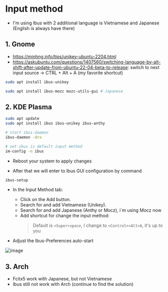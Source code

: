 # Input method

- I'm using Ibus with 2 additional language is Vietnamese and Japanese (English is always have there)

## 1. Gnome
- https://minhng.info/tips/unikey-ubuntu-2204.html
- https://askubuntu.com/questions/1407560/switching-language-by-alt-shift-after-update-from-ubuntu-22-04-beta-to-release: switch to next input source -> CTRL + Alt + A (my favorite shortcut)

```bash
sudo apt install ibus-unikey
```

```bash
sudo apt install ibus-mozc mozc-utils-gui # Japanese
```

## 2. KDE Plasma

```bash
sudo apt update
sudo apt install ibus ibus-unikey ibus-anthy

# start ibus-daemon
ibus-daemon -drx

# set ibus is default input method
im-config -n ibus
```

- Reboot your system to apply changes

- After that we will enter to Ibus GUI configuration by command

```bash
ibus-setup
```

- In the Input Method tab:

  - Click on the Add button.
  - Search for and add Vietnamese (Unikey).
  - Search for and add Japanese (Anthy or Mocz), i`m using Mocz now
  - Add shortcut for change the input method:
    > Default is `<Super>space`, I change to `<Control><Alt>A`, it's up to you

- Adjust the Ibus-Preferences auto-start

![image](https://github.com/lcaohoanq/My-Linux-Experience/assets/136492579/c05e7ec4-f37f-4c7d-b525-2962b33001a2)

## 3. Arch

- Fcitx5 work with Japanese, but not Vietnamese
- Ibus still not work with Arch (continue to find the solution)
